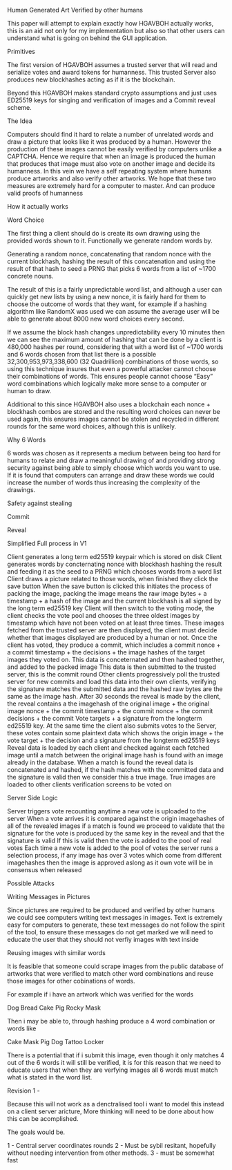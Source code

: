 Human Generated Art Verified by other humans 

This paper will attempt to explain exactly how HGAVBOH actually works, this is an aid not only for my implementation but also so that other users can understand what is going on behind the GUI application.

Primitives 

The first version of HGAVBOH assumes a trusted server that will read and serialize votes and award tokens for humanness. This trusted Server also produces new blockhashes acting as if it is the blockchain. 

Beyond this HGAVBOH makes standard crypto assumptions and just uses ED25519 keys for singing and verification of images and a Commit reveal scheme. 

The Idea 

Computers should find it hard to relate a number of unrelated words and draw a picture that looks like it was produced by a human. However the production of these images cannot be easily verified by computers unlike a CAPTCHA. Hence we require that when an image is produced the human that produces that image must also vote on another image and decide its humanness. In this vein we have a self repeating system where humans produce artworks and also verify other artworks. We hope that these two measures are extremely hard for a computer to master. And can produce valid proofs of humanness

How it actually works

Word Choice

The first thing a client should do is create its own drawing using the provided words shown to it. Functionally we generate random words by. 

Generating a random nonce, concatenating that random nonce with the current blockhash, hashing the result of this concatenation and using the result of that hash to seed a PRNG that picks 6 words from a list of ~1700 concrete nouns. 

The result of this is a fairly unpredictable word list, and although a user can quickly get new lists by using a new nonce, it is fairly hard for them to choose the outcome of words that they want, for example if a hashing algorithm like RandomX was used we can assume the average user will be able to generate about 8000 new word choices every second. 

If we assume the block hash changes unpredictability every 10 minutes then we can see the maximum amount of hashing that can be done by a client is  480,000 hashes per round, considering that with a word list of ~1700 words and 6 words chosen from that list there is a possible 32,300,953,973,338,600 (32 Quadrillion) combinations of those words, so using this technique insures that even a powerful attacker cannot choose their combinations of words. This ensures people cannot choose “Easy” word combinations which logically make more sense to a computer or human to draw. 

Additional to this since HGAVBOH also uses a blockchain each nonce + blockhash combos are stored and the resulting word choices can never be used again, this ensures images cannot be stolen and recycled in different rounds for the same word choices, although this is unlikely. 

Why 6 Words 

6 words was chosen as it represents a medium between being too hard for humans to relate and draw a meaningful drawing of and providing strong security against being able to simply choose which words you want to use. If it is found that computers can arrange and draw these words we could increase the number of words thus increasing the complexity of the drawings.

Safety against stealing 

Commit 

Reveal 


Simplified Full process in V1 

Client generates a long term ed25519 keypair which is stored on disk
Client generates words by concternating nonce with blockhash hashing the result and feeding it as the seed to a PRNG which chooses words from a word list 
Client draws a picture related to those words, when finished they click the save button 
When the save button is clicked this initiates the process of packing the image, packing the image means the raw image bytes + a timestamp + a hash of the image and the current blockhash is all signed by the long term ed25519 key
Client will then switch to the voting mode, the client checks the vote pool and chooses the three oldest images by timestamp which have not been voted on at least three times. These images fetched from the trusted server are then displayed, the client must decide whether that images displayed are produced by a human or not.
Once the client has voted, they produce a commit, which includes a commit nonce + a commit timestamp + the decisions + the image hashes of the target images they voted on. This data is conceternated and then hashed together, and added to the packed image 
This data is then submitted to the trusted server, this is the commit round
Other clients progressively poll the trusted server for new commits and load this data into their own clients, verifying the signature matches the submitted data and the hashed raw bytes are the same as the image hash.
After 30 seconds the reveal is made by the client, the reveal contains a the imagehash of the original image + the original image nonce + the commit timestamp + the commit nonce + the commit decisions + the commit Vote targets + a signature from the longterm ed25519 key. 
At the same time the client also submits votes to the Server, these votes contain some plaintext data which shows the origin image + the vote target + the decision and a signature from the longterm ed25519 keys  
Reveal data is loaded by each client and checked against each fetched image until a match between the original image hash is found with an image already in the database. When a match is found the reveal data is concatenated and hashed, if the hash matches with the committed data and the signature is valid then we consider this a true image.
True images are loaded to other clients verification screens to be voted on

Server Side Logic 

Server triggers vote recounting anytime a new vote is uploaded to the server
When a vote arrives it is compared against the origin imagehashes of all of the revealed images if a match is found we proceed to validate that the signature for the vote is produced by the same key in the reveal and that the signature is valid
If this is valid then the vote is added to the pool of real votes 
Each time a new vote is added to the pool of votes the server runs a selection process, if any image has over 3 votes which come from different imagehashes then the image is approved aslong as it own vote will be in consensus when released 

Possible Attacks 


Writing Messages in Pictures 

Since pictures are required to be produced and verified by other humans we could see computers writing text messages in images. Text is extremely easy for computers to generate, these text messages do not follow the spirit of the tool, to ensure these messages do not get marked we will need to educate the user that they should not verfiy images with text inside

Reusing images with similar words

It is feasible that someone could scrape images from the public database of artworks that were verified to match other word combinations and reuse those images for other cobinations of words. 

For example if i have an artwork which was verified for the words 

Dog Bread Cake Pig Rocky Mask 

Then i may be able to, through hashing produce a 4 word combination or words like 

Cake Mask Pig Dog Tattoo Locker 

There is a potential that if i submit this image, even though it only matches 4 out of the 6 words it will still be verified, it is for this reason that we need to educate users that when they are verfying images all 6 words must match what is stated in the word list. 

Revision 1 - 

Because this will not work as a denctralised tool i want to model this instead on a client server aricture, 
More thinking will need to be done about how this can be acomplished. 

The goals would be. 

1 - Central server coordinates rounds 
2 - Must be sybil resitant, hopefully without needing intervention from other methods. 
3 - must be somewhat fast



